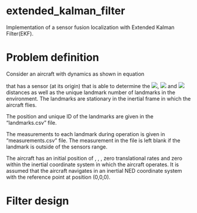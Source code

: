 # extended_kalman_filter

Implementation of a sensor fusion localization with Extended Kalman Filter(EKF).

# Problem definition

Consider an aircraft with dynamics as shown in equation 


that has a sensor (at its origin) that is able to determine the <img src="https://render.githubusercontent.com/render/math?math=x">, <img src="https://render.githubusercontent.com/render/math?math=y"> and <img src="https://render.githubusercontent.com/render/math?math=z"> distances as well as the unique landmark
number of landmarks in the environment. The landmarks are stationary in the inertial frame in which the aircraft flies.

The position and unique ID of the landmarks are given in the “landmarks.csv” file. 

The measurements to each landmark during operation is given in “measurements.csv” file. The measurement in the file is
left blank if the landmark is outside of the sensors range.



The
aircraft has an initial position of ,  , , zero translational rates and zero  within
the inertial coordinate system in which the aircraft operates. It is assumed
that the aircraft navigates in an inertial NED coordinate system with the
reference point at position (0,0,0).

# Filter design
